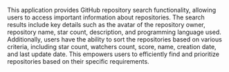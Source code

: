 This application provides GitHub repository search functionality, allowing users to access important information about repositories. The search results include key details such as the avatar of the repository owner, repository name, star count, description, and programming language used. Additionally, users have the ability to sort the repositories based on various criteria, including star count, watchers count, score, name, creation date, and last update date. This empowers users to efficiently find and prioritize repositories based on their specific requirements.

